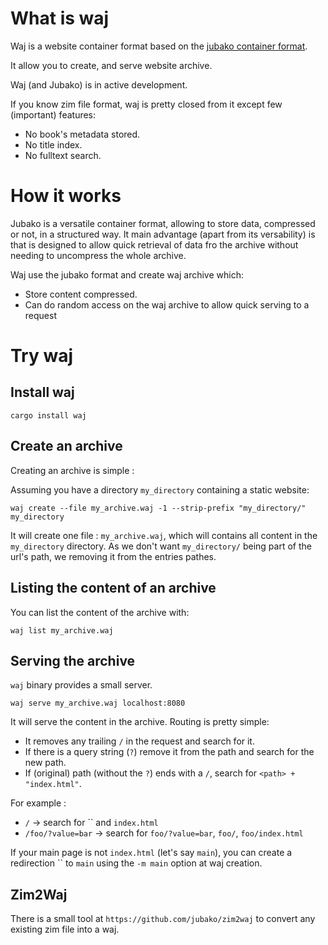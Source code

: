 What is waj
===========

Waj is a website container format based on the
[jubako container format](https://github.com/jubako/jubako).

It allow you to create, and serve website archive.

Waj (and Jubako) is in active development.

If you know zim file format, waj is pretty closed from it except few (important) features:
- No book's metadata stored.
- No title index.
- No fulltext search.


How it works
============

Jubako is a versatile container format, allowing to store data, compressed or not,
in a structured way. It main advantage (apart from its versability) is
that is designed to allow quick retrieval of data fro the archive without
needing to uncompress the whole archive.

Waj use the jubako format and create waj archive which:
- Store content compressed.
- Can do random access on the waj archive to allow quick serving to a request


Try waj
=======

Install waj
-----------

```
cargo install waj
```


Create an archive
-----------------

Creating an archive is simple :

Assuming you have a directory `my_directory` containing a static website:

```
waj create --file my_archive.waj -1 --strip-prefix "my_directory/" my_directory 
```

It will create one file : `my_archive.waj`, which will contains all content in the `my_directory` directory.
As we don't want `my_directory/` being part of the url's path, we removing it from the entries pathes.


Listing the content of an archive
---------------------------------

You can list the content of the archive with:

```
waj list my_archive.waj
```

Serving the archive
-------------------

`waj` binary provides a small server.

```
waj serve my_archive.waj localhost:8080
```

It will serve the content in the archive.
Routing is pretty simple:
- It removes any trailing `/` in the request and search for it.
- If there is a query string (`?`) remove it from the path and search for the new path.
- If (original) path (without the `?`) ends with a `/`, search for  `<path> + "index.html"`. 

For example :
- `/` -> search for `` and  `index.html`
- `/foo/?value=bar` -> search for `foo/?value=bar`, `foo/`, `foo/index.html`

If your main page is not `index.html` (let's say `main`), you can create a redirection `` to `main` using
the `-m main` option at waj creation.

Zim2Waj
-------

There is a small tool at `https://github.com/jubako/zim2waj` to convert any existing zim file into a waj.

